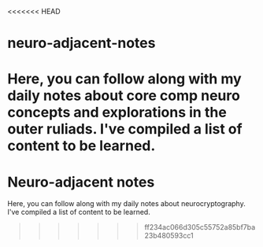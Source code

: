 <<<<<<< HEAD
# neuro-adjacent-notes
Here, you can follow along with my daily notes about core comp neuro concepts and explorations in the outer ruliads. I've compiled a list of content to be learned.
=======
# Neuro-adjacent notes
Here, you can follow along with my daily notes about neurocryptography. I've compiled a list of content to be learned.
>>>>>>> ff234ac066d305c55752a85bf7ba23b480593cc1
